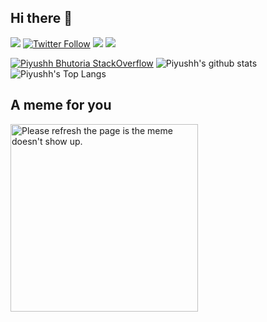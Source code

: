 ## Hi there 👋

[<img src ="https://img.shields.io/badge/Website-pb-%23.svg?&style=for-the-badge&logo=&logoColor=white%22">](https://piyushhbhutoria.github.io/)
[![Twitter Follow](https://img.shields.io/twitter/follow/Piyushhb?color=blue&logo=twitter&style=for-the-badge)](https://twitter.com/Piyushhb)
[<img src="https://img.shields.io/badge/linkedin-%230077B5.svg?&style=for-the-badge&logo=linkedin&logoColor=white" />](http://linkedin.com/in/piyushh-bhutoria/)
[<img src="https://img.shields.io/badge/medium-%2312100E.svg?&style=for-the-badge&logo=medium&logoColor=white" />](https://medium.com/@piyushhbhutoria)
<!-- [<img src = "https://img.shields.io/badge/instagram-%23E4405F.svg?style=for-the-badge&logo=instagram&logoColor=white">](https://www.instagram.com/dr.piyushh/) -->

[![Piyushh Bhutoria StackOverflow](https://github-readme-stackoverflow.vercel.app/?userID=8202594)](https://stackoverflow.com/users/8202594/iwasidiotic)
![Piyushh's github stats](https://github-readme-stats.vercel.app/api?username=Piyushhbhutoria&show_icons=true&count_private=true&include_all_commits=true)
![Piyushh's Top Langs](https://github-readme-stats.vercel.app/api/top-langs/?username=Piyushhbhutoria&hide=css,scss,html,Jupyter%20Notebook&layout=compact)

## A meme for you

<img src='https://random-memer-production-e02a.up.railway.app/' title="Meme" alt="Please refresh the page is the meme doesn't show up." width="300">
